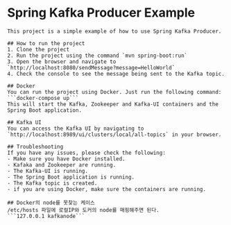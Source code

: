  # Spring Kafka Producer Example
 
    This project is a simple example of how to use Spring Kafka Producer.

    ## How to run the project
    1. Clone the project
    2. Run the project using the command `mvn spring-boot:run`
    3. Open the browser and navigate to `http://localhost:8080/sendMessage?message=HelloWorld`
    4. Check the console to see the message being sent to the Kafka topic.

    ## Docker
    You can run the project using Docker. Just run the following command:
    ```docker-compose up```
    This will start the Kafka, Zookeeper and Kafka-UI containers and the Spring Boot application.

    ## Kafka UI
    You can access the Kafka UI by navigating to `http://localhost:8989/ui/clusters/local/all-topics` in your browser.
    
    ## Troubleshooting
    If you have any issues, please check the following:
    - Make sure you have Docker installed.
    - Kafaka and Zookeeper are running.
    - The Kafka-UI is running.
    - The Spring Boot application is running.
    - The Kafka topic is created.
    - if you are using Docker, make sure the containers are running.

    ## Docker의 node를 못찾는 케이스
    /etc/hosts 파일에 로컬IP와 도커의 node를 매핑해주면 된다.
    ```127.0.0.1 kafkanode```